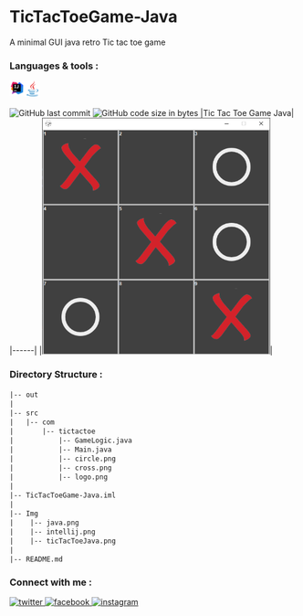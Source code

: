 # TicTacToeGame-Java
A minimal GUI java retro Tic tac toe game
<br/>
### Languages & tools :
[<img align="left" alt="Intellij" width="26px" src="./Img/intellij.png">][java]
[<img align="left" alt="Java" width="28px" src="./Img/java.png">][java]
<br/><br/>

![GitHub last commit](https://img.shields.io/github/last-commit/AbhilashTUofficial/TicTacToeGame-Java?color=blue&label=Last%20Commit%3A&style=for-the-badge)
![GitHub code size in bytes](https://img.shields.io/github/languages/code-size/AbhilashTUofficial/TicTacToeGame-Java?label=Repo%20Size%3A&style=for-the-badge)
|Tic Tac Toe Game Java|
|------|
|<img src="./Img/ticTacToeJava.png" width="400">|

### Directory Structure :

    |-- out
    |
    |-- src
    |   |-- com
    |       |-- tictactoe
    |           |-- GameLogic.java
    |           |-- Main.java
    |           |-- circle.png
    |           |-- cross.png
    |           |-- logo.png
    |
    |-- TicTacToeGame-Java.iml
    |
    |-- Img
    |    |-- java.png
    |    |-- intellij.png
    |    |-- ticTacToeJava.png
    |
    |-- README.md
### Connect with me :  
<a href="https://twitter.com/Abhilash_TU" target="_blank">
<img src=https://img.shields.io/badge/twitter-%2300acee.svg?&style=for-the-badge&logo=twitter&logoColor=white alt=twitter style="margin-bottom: 5px;" />
</a>
<a href="https://www.facebook.com/Abhilashtuofficial" target="_blank">
<img src=https://img.shields.io/badge/facebook-%232E87FB.svg?&style=for-the-badge&logo=facebook&logoColor=white alt=facebook style="margin-bottom: 5px;" />
</a>
<a href="https://www.instagram.com/abhilash_tu/" target="_blank">
<img src=https://img.shields.io/badge/instagram-%23000000.svg?&style=for-the-badge&logo=instagram&logoColor=white alt=instagram style="margin-bottom: 5px;" />
</a>  
<br/>

[website]: https://abhilashtuofficial.github.io/
[java]: https://github.com/AbhilashTUofficial/java-programming
